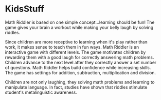 # KidsStuff
Math Riddler is based on one simple concept...learning should be fun! The game gives your brain a workout while making 
your belly laugh by solving riddles. 

Since children are more receptive to learning when it's play rather than work, it 
makes sense to teach them in fun ways. Math Riddler is an interactive game with different levels. The game motivates 
children by rewarding them with a good laugh for correctly answering math problems. Children advance to the next level 
after they correctly answer a set number of questions. Math Riddler helps build confidence while increasing skills. The 
game has settings for addition, subtraction, multiplication and division.

Children are not only laughing, they solving math problems and learning to manipulate language. In fact, studies have 
shown that riddles stimulate student's metalinguistic awareness.


